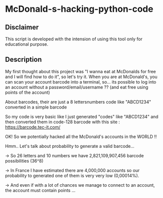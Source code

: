 # McDonald-s-hacking-python-code

## Disclaimer
This script is developed with the intension of using this tool only for educational purpose.
## Description
My first thought about this project was "I wanna eat at McDonalds for free and I will find how to do it", so let's try it.
When you are at McDonald's, you can scan your account barcode into a terminal, so... its possible to log into an account without a password/email/username ?? (and eat free using points of the account)

About barcodes, their are just a 8 lettersnumbers code like "ABCD1234" converted in a simple barcode

So my code is very basic like I just generated "codes" like "ABCD1234" and then converted them in code-128 barcode with this site : https://barcode.tec-it.com/

OK! So we potentially hacked all the McDonald's accounts in the WORLD !! 

Hmm.. Let's talk about probability to generate a valid barcode...

-> So 26 letters and 10 numbers we have 2,821,109,907,456 barcode possibilities (36^8) 

-> In France I have estimated there are 4,000,000 accounts so our probability to generated one of them is very very low (0,00014%).

-> And even if with a lot of chances we manage to connect to an account, the account must contain points ... 
